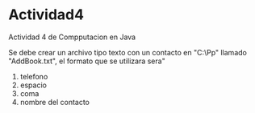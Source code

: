 # Actividad4
Actividad 4 de Compputacion en Java


Se debe crear un archivo tipo texto con un contacto en "C:\Pp\" llamado "AddBook.txt", el formato que se utilizara sera"
1. telefono 
2. espacio
3. coma
4. nombre del contacto
